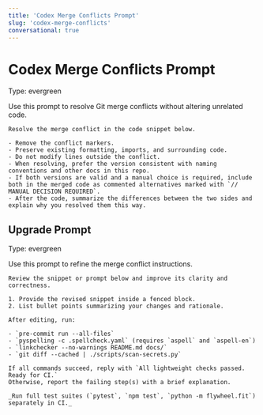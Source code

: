 ```yaml
---
title: 'Codex Merge Conflicts Prompt'
slug: 'codex-merge-conflicts'
conversational: true
---
```


# Codex Merge Conflicts Prompt
Type: evergreen

Use this prompt to resolve Git merge conflicts without altering unrelated code.

```text
Resolve the merge conflict in the code snippet below.

- Remove the conflict markers.
- Preserve existing formatting, imports, and surrounding code.
- Do not modify lines outside the conflict.
- When resolving, prefer the version consistent with naming conventions and other docs in this repo.
- If both versions are valid and a manual choice is required, include both in the merged code as commented alternatives marked with `// MANUAL DECISION REQUIRED`.
- After the code, summarize the differences between the two sides and explain why you resolved them this way.

```

## Upgrade Prompt
Type: evergreen

Use this prompt to refine the merge conflict instructions.

```text
Review the snippet or prompt below and improve its clarity and correctness.

1. Provide the revised snippet inside a fenced block.
2. List bullet points summarizing your changes and rationale.

After editing, run:

- `pre-commit run --all-files`
- `pyspelling -c .spellcheck.yaml` (requires `aspell` and `aspell-en`)
- `linkchecker --no-warnings README.md docs/`
- `git diff --cached | ./scripts/scan-secrets.py`

If all commands succeed, reply with `All lightweight checks passed. Ready for CI.`
Otherwise, report the failing step(s) with a brief explanation.

_Run full test suites (`pytest`, `npm test`, `python -m flywheel.fit`) separately in CI._
```
